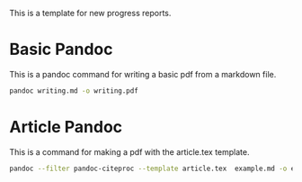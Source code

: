 This is a template for new progress reports.

# Basic Pandoc
This is a pandoc command for writing a basic pdf from a markdown file.
```bash
pandoc writing.md -o writing.pdf
```

# Article Pandoc
This is a command for making a pdf with the article.tex template.
```bash
pandoc --filter pandoc-citeproc --template article.tex  example.md -o example.pdf
```
